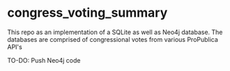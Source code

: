 # congress_voting_summary
This repo as an implementation of a SQLite as well as Neo4j database. The databases are comprised of congressional votes from various ProPublica API's

TO-DO:
Push Neo4j code
